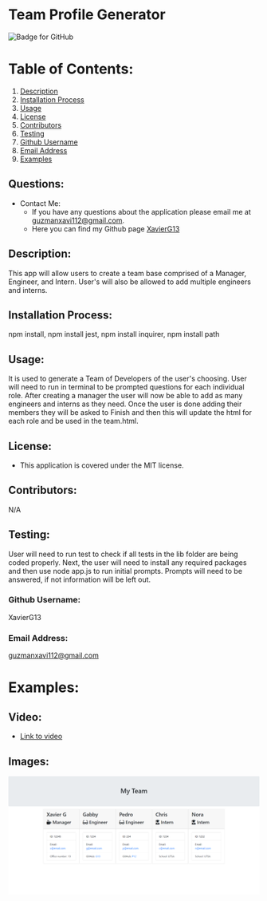 # Team Profile Generator

![Badge for GitHub](https://img.shields.io/static/v1?label=MIT&message=License&color=blue)

# Table of Contents:

1. [Description](#description)
2. [Installation Process](#installation-process)
3. [Usage](#usage)
4. [License](#license)
5. [Contributors](#contributors)
6. [Testing](#testing)
7. [Github Username](#github-username)
8. [Email Address](#email-address)
9. [Examples](#examples)

## Questions:

- Contact Me:
  - If you have any questions about the application please email me at guzmanxavi112@gmail.com.
  - Here you can find my Github page [XavierG13](https://github.com/XavierG13)

## Description:

This app will allow users to create a team base comprised of a Manager, Engineer, and Intern. User's will also be allowed to add multiple engineers and interns.

## Installation Process:

npm install, npm install jest, npm install inquirer, npm install path

## Usage:

It is used to generate a Team of Developers of the user's choosing. User will need to run in terminal to be prompted questions for each individual role. After creating a manager the user will now be able to add as many engineers and interns as they need. Once the user is done adding their members they will be asked to Finish and then this will update the html for each role and be used in the team.html.

## License:

- This application is covered under the MIT license.

## Contributors:

N/A

## Testing:

User will need to run test to check if all tests in the lib folder are being coded properly. Next, the user will need to install any required packages and then use node app.js to run initial prompts. Prompts will need to be answered, if not information will be left out.

### Github Username:

XavierG13

### Email Address:

guzmanxavi112@gmail.com

# Examples:

## Video:

- [Link to video](assets\teamprofilevid.webm)

## Images:

![img](assets\screencapture-127-0-0-1-5500-output-team-html-2021-01-02-11_28_53.png)
